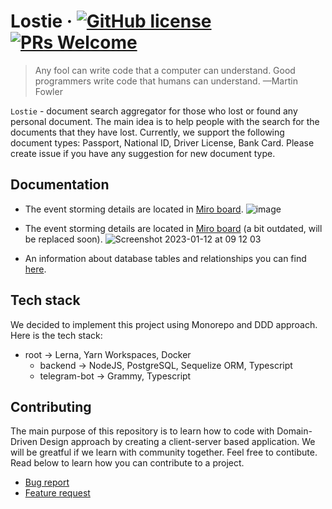 # Lostie &middot; [![GitHub license](https://img.shields.io/badge/license-MIT-blue.svg)](https://github.com/crococoders/lostie/blob/develop/LICENSE) [![PRs Welcome](https://img.shields.io/badge/PRs-welcome-brightgreen.svg)](https://github.com/crococoders/lostie/tree/develop/.github/ISSUE_TEMPLATE)

> Any fool can write code that a computer can understand. Good programmers write code that humans can understand. —Martin Fowler

`Lostie` - document search aggregator for those who lost or found any personal document. The main idea is to help people with the search for the documents that they have lost. Currently, we support the following document types: Passport, National ID, Driver License, Bank Card. Please create issue if you have any suggestion for new document type.

## Documentation

- The event storming details are located in [Miro board](https://miro.com/app/board/uXjVP99l3a8=/?share_link_id=985749745364).
![image](https://user-images.githubusercontent.com/31484186/216665570-41543940-f206-43de-98a7-4ea8ce8a55db.png)

- The event storming details are located in [Miro board](https://miro.com/app/board/uXjVP99l3a8=/?share_link_id=985749745364) (a bit outdated, will be replaced soon).
  ![Screenshot 2023-01-12 at 09 12 03](https://user-images.githubusercontent.com/28972348/211967034-5167b516-3f21-4b09-8516-ed2ecb3cb953.png)

- An information about database tables and relationships you can find [here](https://dbdiagram.io/d/63a0735699cb1f3b55a246b0).

## Tech stack

We decided to implement this project using Monorepo and DDD approach. Here is the tech stack:

- root -> Lerna, Yarn Workspaces, Docker
  - backend -> NodeJS, PostgreSQL, Sequelize ORM, Typescript
  - telegram-bot -> Grammy, Typescript

## Contributing

The main purpose of this repository is to learn how to code with Domain-Driven Design approach by creating a client-server based application. We will be greatful if we learn with community together. Feel free to contibute. Read below to learn how you can contribute to a project.

- [Bug report](https://github.com/crococoders/lostie/blob/develop/.github/ISSUE_TEMPLATE/bug_report.md)
- [Feature request](https://github.com/crococoders/lostie/blob/develop/.github/ISSUE_TEMPLATE/feature_request.md)

